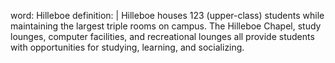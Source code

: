 word: Hilleboe
definition: |
  Hilleboe houses 123 (upper-class) students while maintaining the largest triple rooms on campus. The Hilleboe Chapel, study lounges, computer facilities, and recreational lounges all provide students with opportunities for studying, learning, and socializing.
